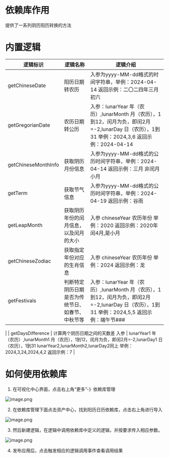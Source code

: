 # 依赖库作用
提供了一系列阴历阳历转换的方法
# 内置逻辑
| 逻辑标识 | 逻辑名称 | 逻辑介绍 |
| --- | --- | --- |
| getChineseDate | 阳历日期转农历 | 入参为yyyy-MM-dd格式的时间字符串，举例：2024-04-14 返回示例：二〇二四年三月初六 |
| getGregorianDate | 农历日期转公历 | 入参：lunarYear 年（农历）,lunarMonth 月（农历），1到12，闰月为负，即闰2月=-2,lunarDay 日（农历），1到31 举例：2024,3,6 返回示例：2024-04-14 |
| getChineseMonthInfo | 获取阴历月份信息 | 入参为yyyy-MM-dd格式的公历时间字符串，举例：2024-04-14 返回示例：三月 非闰月 小月 |
| getTerm | 获取节气信息 | 入参为yyyy-MM-dd格式的公历时间字符串，举例：2024-04-19 返回示例：谷雨 |
| getLeapMonth | 获取阴历年份的闰月信息，以及闰月的大小 | 入参 chineseYear 农历年份 举例：2020 返回示例：2020年闰4月,是小月 |
| getChineseZodiac | 获取指定年份对应的生肖信息 | 入参 chineseYear 农历年份 举例：2024 返回示例：龙 |
| getFestivals | 判断特定阴历日期是否为传统节日、如春节、中秋节等 | 入参：lunarYear 年（农历）,lunarMonth 月（农历），1到12，闰月为负，即闰2月=-2,lunarDay 日（农历），1到31 举例：2024,5,5 返回示例：端午节### 

 |
| getDaysDifference | 计算两个阴历日期之间的天数差 入参 | lunarYear1 年（农历）,lunarMonth1 月（农历），1到12，闰月为负，即闰2月=-2,lunarDay1 日（农历），1到31 lunarYear2,lunarMonth2,lunarDay2同上 举例：2024,3,24,2024,4,2 返回示例：7 |

# 如何使用依赖库

1. 在可视化中心界面，点击右上角“更多”-》依赖库管理

![image.png](https://cdn.nlark.com/yuque/0/2024/png/21774943/1713337395985-9b3a27ec-8e56-45e3-a90b-480e14f43714.png#averageHue=%23ecf1f0&clientId=u6c2a6125-43b4-4&from=paste&height=630&id=u2e563301&originHeight=850&originWidth=1641&originalType=binary&ratio=1.3499999046325684&rotation=0&showTitle=false&size=183740&status=done&style=none&taskId=u1fd50557-168f-40ae-96ea-7a4257b6b50&title=&width=1215.5556414254959)

2. 在依赖库管理下面点击资产中心，找到阳历日历依赖库，点击右上角进行导入

![image.png](https://cdn.nlark.com/yuque/0/2024/png/21774943/1713337451826-2e246b2c-1114-40d8-a94c-49d528b16aa7.png#averageHue=%23f7bc6e&clientId=u6c2a6125-43b4-4&from=paste&height=587&id=u4ceec320&originHeight=793&originWidth=1516&originalType=binary&ratio=1.3499999046325684&rotation=0&showTitle=false&size=90151&status=done&style=none&taskId=u37a19320-edbd-4e3e-96ab-380acb0b094&title=&width=1122.9630422919267)

3. 然后新建逻辑，在逻辑中调用依赖库中定义的逻辑，并按要求传入相应参数。

![image.png](https://cdn.nlark.com/yuque/0/2024/png/21774943/1713337534291-70d1196a-0f2f-4bba-95da-fd527ad10e58.png#averageHue=%236ed0b8&clientId=u6c2a6125-43b4-4&from=paste&height=616&id=u2891e809&originHeight=832&originWidth=1063&originalType=binary&ratio=1.3499999046325684&rotation=0&showTitle=false&size=93975&status=done&style=none&taskId=u27d5fd8f-0f36-4ea3-a9c8-7fcfc7739b4&title=&width=787.4074630318721)

4. 发布应用后，点击触发相应的逻辑调用事件查看调用结果

